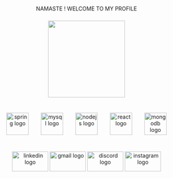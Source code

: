 <br clear="both">

<p align="center">NAMASTE ! WELCOME TO MY PROFILE</p>

###

<div align="center">
  <img height="200" src="https://media.giphy.com/media/v1.Y2lkPTc5MGI3NjExdHlnMThmYjV1dmphYnJubHR1OHdkaGVibHA0aWJxejhjZjBoNmcweiZlcD12MV9pbnRlcm5hbF9naWZfYnlfaWQmY3Q9cw/hO8uTzEOefFh3Yv5gm/giphy.gif"  />
</div>

###

<br clear="both">

<div align="center">
  <img src="https://img.shields.io/badge/Spring-6DB33F?logo=spring&logoColor=black&style=for-the-badge" height="58" alt="spring logo"  />
  <img width="24" />
  <img src="https://img.shields.io/badge/MySQL-4479A1?logo=mysql&logoColor=white&style=for-the-badge" height="58" alt="mysql logo"  />
  <img width="24" />
  <img src="https://img.shields.io/badge/Node.js-339933?logo=nodedotjs&logoColor=white&style=for-the-badge" height="58" alt="nodejs logo"  />
  <img width="24" />
  <img src="https://img.shields.io/badge/React-61DAFB?logo=react&logoColor=black&style=for-the-badge" height="58" alt="react logo"  />
  <img width="24" />
  <img src="https://img.shields.io/badge/MongoDB-47A248?logo=mongodb&logoColor=white&style=for-the-badge" height="58" alt="mongodb logo"  />
</div>

###

<br clear="both">

<div align="center">
  <img src="https://raw.githubusercontent.com/maurodesouza/profile-readme-generator/master/src/assets/icons/social/linkedin/default.svg" width="94" height="52" alt="linkedin logo"  />
  <img src="https://raw.githubusercontent.com/maurodesouza/profile-readme-generator/master/src/assets/icons/social/gmail/default.svg" width="94" height="52" alt="gmail logo"  />
  <img src="https://raw.githubusercontent.com/maurodesouza/profile-readme-generator/master/src/assets/icons/social/discord/default.svg" width="94" height="52" alt="discord logo"  />
  <img src="https://raw.githubusercontent.com/maurodesouza/profile-readme-generator/master/src/assets/icons/social/instagram/default.svg" width="94" height="52" alt="instagram logo"  />
</div>

###
